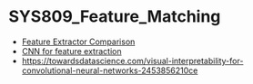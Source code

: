 # SYS809_Feature_Matching


- [Feature Extractor Comparison](https://arxiv.org/ftp/arxiv/papers/1710/1710.02726.pdf)
- [CNN for feature extraction](https://arxiv.org/pdf/2101.02767.pdf)
- https://towardsdatascience.com/visual-interpretability-for-convolutional-neural-networks-2453856210ce
